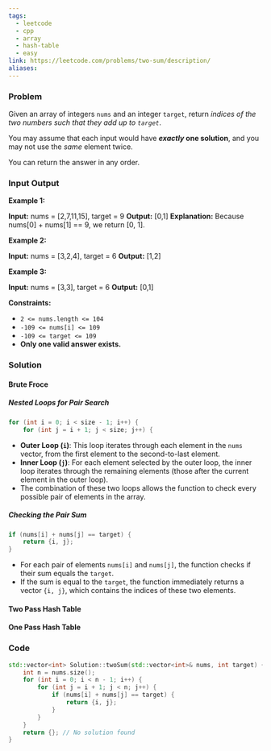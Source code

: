 ```yaml
---
tags:
  - leetcode
  - cpp
  - array
  - hash-table
  - easy
link: https://leetcode.com/problems/two-sum/description/
aliases:
---
```


### Problem

Given an array of integers `nums` and an integer `target`, return _indices of the two numbers such that they add up to `target`_.

You may assume that each input would have **_exactly_ one solution**, and you may not use the _same_ element twice.

You can return the answer in any order.

### Input Output

**Example 1:**

**Input:** nums = [2,7,11,15], target = 9
**Output:** [0,1]
**Explanation:** Because nums[0] + nums[1] == 9, we return [0, 1].

**Example 2:**

**Input:** nums = [3,2,4], target = 6
**Output:** [1,2]

**Example 3:**

**Input:** nums = [3,3], target = 6
**Output:** [0,1]

**Constraints:**

- `2 <= nums.length <= 104`
- `-109 <= nums[i] <= 109`
- `-109 <= target <= 109`
- **Only one valid answer exists.**


### Solution

#### Brute Froce
##### Nested Loops for Pair Search

```cpp
for (int i = 0; i < size - 1; i++) {
    for (int j = i + 1; j < size; j++) {

```

- **Outer Loop (`i`)**: This loop iterates through each element in the `nums` vector, from the first element to the second-to-last element.
- **Inner Loop (`j`)**: For each element selected by the outer loop, the inner loop iterates through the remaining elements (those after the current element in the outer loop).
- The combination of these two loops allows the function to check every possible pair of elements in the array.

##### Checking the Pair Sum

```cpp
if (nums[i] + nums[j] == target) {
    return {i, j};
}
```

- For each pair of elements `nums[i]` and `nums[j]`, the function checks if their sum equals the `target`.
- If the sum is equal to the `target`, the function immediately returns a vector `{i, j}`, which contains the indices of these two elements.



#### Two Pass Hash Table













#### One Pass Hash Table




























### Code

```cpp
std::vector<int> Solution::twoSum(std::vector<int>& nums, int target) {  
    int n = nums.size();  
    for (int i = 0; i < n - 1; i++) {  
        for (int j = i + 1; j < n; j++) {  
            if (nums[i] + nums[j] == target) {
                return {i, j};  
            }  
        }  
    }  
    return {}; // No solution found  
}
```


